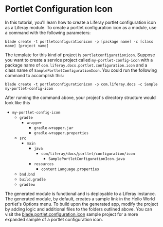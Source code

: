# Portlet Configuration Icon

In this tutorial, you'll learn how to create a Liferay portlet configuration icon as a
Liferay module. To create a portlet configuration icon as a module, use a
command with the following parameters: 

    blade create -t portletconfigurationicon -p [package name] -c [class name] [project name]

The template for this kind of project is `portletconfigurationicon`. Suppose you want to create a
service project called `my-portlet-config-icon` with a package name of
`com.liferay.docs.portlet.configuration.icon` and a class name of
`SamplePortletConfigurationIcon`. You could run the following command to
accomplish this:

    blade create -t portletconfigurationicon -p com.liferay.docs -c Sample my-portlet-config-icon

After running the command above, your project's directory structure would look
like this

- `my-portlet-config-icon`
    - `gradle`
        - `wrapper`
            - `gradle-wrapper.jar`
            - `gradle-wrapper.properties`
    - `src`
        - `main`
            - `java`
                - `com/liferay/docs/portlet/configuration/icon`
                    - `SamplePortletConfigurationIcon.java`
            - `resources`
                - `content`
                    `Language.properties`
    - `bnd.bnd`
    - `build.gradle`
    - `gradlew`

The generated module is functional and is deployable to a Liferay instance. The
generated module, by default, creates a sample link in the Hello World portlet's
Options menu. To build upon the generated app, modify the project by adding
logic and additional files to the folders outlined above. You can visit the
[blade.portlet.configuration.icon](https://github.com/liferay/liferay-blade-samples/tree/master/liferay-gradle/blade.portlet.configuration.icon)
sample project for a more expanded sample of a portlet configuration icon.
